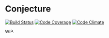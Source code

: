 Conjecture
==========

[![Build Status][travis-image]][travis-url]
[![Code Coverage][codecov-image]][codecov-url]
[![Code Climate][codeclimate-image]][codeclimate-url]

[travis-image]:      https://travis-ci.org/krizalys/conjecture.svg?branch=master
[travis-url]:        https://travis-ci.org/krizalys/conjecture
[codecov-image]:     https://codecov.io/gh/krizalys/conjecture/branch/master/graph/badge.svg
[codecov-url]:       https://codecov.io/gh/krizalys/conjecture
[codeclimate-image]: https://codeclimate.com/github/krizalys/conjecture/badges/gpa.svg
[codeclimate-url]:   https://codeclimate.com/github/krizalys/conjecture

WIP.
